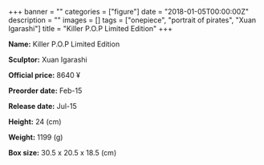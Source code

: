 +++
banner = ""
categories = ["figure"]
date = "2018-01-05T00:00:00Z"
description = ""
images = []
tags = ["onepiece", "portrait of pirates", "Xuan Igarashi"]
title = "Killer P.O.P Limited Edition"
+++

**Name:** Killer P.O.P Limited Edition

**Sculptor:** Xuan Igarashi

**Official price:** 8640 ¥

**Preorder date:** Feb-15

**Release date:** Jul-15

**Height:** 24 (cm)

**Weight:** 1199 (g)

**Box size:** 30.5 x 20.5 x 18.5 (cm)
